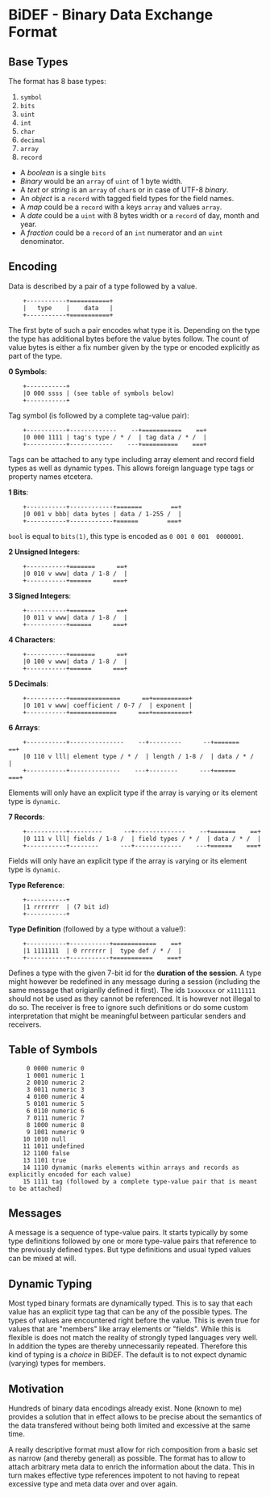 # BiDEF - Binary Data Exchange Format

Base Types
----------

The format has 8 base types:

1. `symbol`
2. `bits`
3. `uint`
4. `int`
5. `char`
6. `decimal`
7. `array`
8. `record`

* A _boolean_ is a single `bits`
* _Binary_ would be an `array` of `uint` of 1 byte width. 
* A _text_ or _string_ is an `array` of `char`s or in case of UTF-8 _binary_.
* An _object_ is a `record` with tagged field types for the field names.
* A _map_ could be a `record` with a keys `array` and values `array`.
* A _date_ could be a `uint` with 8 bytes width or a `record` of day, month and year.
* A _fraction_ could be a `record` of an `int` numerator and an `uint` denominator.

Encoding
--------
Data is described by a pair of a type followed by a value.

		+-----------+===========+
		|   type    |    data   |
		+-----------+===========+

The first byte of such a pair encodes what type it is.
Depending on the type the type has additional bytes
before the value bytes follow. 
The count of value bytes is either a fix number given
by the type or encoded explicitly as part of the type.


**0 Symbols**:

		+-----------+
		|0 000 ssss | (see table of symbols below)
		+-----------+

Tag symbol (is followed by a complete tag-value pair):

		+-----------+-------------    --+===========    ==+
		|0 000 1111 | tag's type / * /  | tag data / * /  |
		+-----------+------------    ---+==========    ===+

 Tags can be attached to any type including array
 element and record field types as well as dynamic
 types. This allows foreign language type tags or
 property names etcetera. 

**1 Bits**:

		+-----------+------------+=======        ==+
		|0 001 v bbb| data bytes | data / 1-255 /  |
		+-----------+------------+======        ===+

`bool` is equal to `bits(1)`, this type is encoded as `0 001 0 001  0000001`.

**2 Unsigned Integers**:

		+-----------+=======      ==+
		|0 010 v www| data / 1-8 /  |
		+-----------+======      ===+

**3 Signed Integers**:

		+-----------+=======      ==+
		|0 011 v www| data / 1-8 /  |
		+-----------+======      ===+

**4 Characters**:

		+-----------+=======      ==+
		|0 100 v www| data / 1-8 /  |
		+-----------+======      ===+

**5 Decimals**:

		+-----------+==============      ==+==========+
		|0 101 v www| coefficient / 0-7 /  | exponent |
		+-----------+=============      ===+==========+

**6 Arrays**:

		+-----------+---------------    --+---------      --+=======    ==+
		|0 110 v lll| element type / * /  | length / 1-8 /  | data / * /  |
		+-----------+--------------    ---+--------      ---+======    ===+

  Elements will only have an explicit type if the array is `v`arying or its element type is `dynamic`.

**7 Records**:

		+-----------+---------      --+--------------    --+=======    ==+
		|0 111 v lll| fields / 1-8 /  | field types / * /  | data / * /  |
		+-----------+--------      ---+-------------    ---+======    ===+

  Fields will only have an explicit type if the array is `v`arying or its element type is `dynamic`.

**Type Reference**:

		+-----------+
		|1 rrrrrrr  | (7 bit id)
		+-----------+

**Type Definition** (followed by a type without a value!): 

		+-----------+-----------+============    ==+
		|1 1111111  | 0 rrrrrrr |  type def / * /  |
		+-----------+-----------+===========    ===+

  Defines a type with the given 7-bit id for the **duration of the session**.
  A type might however be redefined in any message during a session (including the same message that origianlly defined it first). 
  The ids `1xxxxxxx` or `x1111111` should not be used as they cannot be referenced.
  It is however not illegal to do so. The receiver is free to ignore such definitions or do some custom interpretation that might be meaningful between particular senders and receivers.

Table of Symbols
----------------

		 0 0000 numeric 0
		 1 0001 numeric 1
		 2 0010 numeric 2
		 3 0011 numeric 3
		 4 0100 numeric 4
		 5 0101 numeric 5
		 6 0110 numeric 6
		 7 0111 numeric 7
		 8 1000 numeric 8
		 9 1001 numeric 9
		10 1010 null
		11 1011 undefined
		12 1100 false
		13 1101	true
		14 1110	dynamic (marks elements within arrays and records as explicitly encoded for each value)
		15 1111 tag (followed by a complete type-value pair that is meant to be attached)

Messages
--------
A message is a sequence of type-value pairs.
It starts typically by some type definitions followed by one or more type-value pairs that reference to the previously defined types. But type definitions and usual typed values can be mixed at will.


Dynamic Typing
--------------
Most typed binary formats are dynamically typed. 
This is to say that each value has an explicit type tag that can be any of the possible types.
The types of values are encountered right before the value. 
This is even true for values that are "members" like array elements or "fields".
While this is flexible is does not match the reality of strongly typed languages very well.
In addition the types are thereby unnecessarily repeated.
Therefore this kind of typing is a *choice* in BiDEF. 
The default is to not expect dynamic (varying) types for members.


Motivation
----------

Hundreds of binary data encodings already exist. 
None (known to me) provides a solution that in effect
allows to be precise about the semantics of the data
transfered without being both limited and excessive
at the same time. 

A really descriptive format must allow for rich 
composition from a basic set as narrow (and thereby 
general) as possible.
The format has to allow to attach arbitrary meta data
to enrich the information about the data.
This in turn makes effective type references impotent
to not having to repeat excessive type and meta data
over and over again. 
